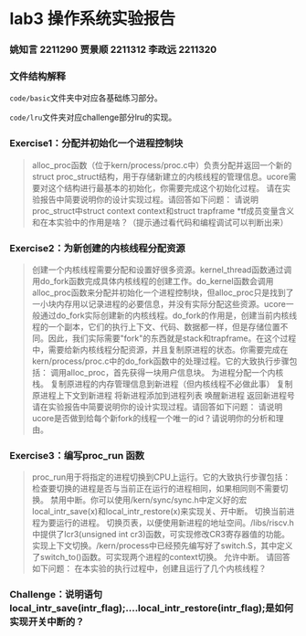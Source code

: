 # lab3 操作系统实验报告

### 姚知言 2211290 贾景顺 2211312 李政远 2211320

### 文件结构解释
`code/basic`文件夹中对应各基础练习部分。

`code/lru`文件夹对应challenge部分lru的实现。

### Exercise1：分配并初始化一个进程控制块

>alloc_proc函数（位于kern/process/proc.c中）负责分配并返回一个新的struct proc_struct结构，用于存储新建立的内核线程的管理信息。ucore需要对这个结构进行最基本的初始化，你需要完成这个初始化过程。
>请在实验报告中简要说明你的设计实现过程。请回答如下问题：
请说明proc_struct中struct context context和struct trapframe *tf成员变量含义和在本实验中的作用是啥？（提示通过看代码和编程调试可以判断出来）

### Exercise2：为新创建的内核线程分配资源

>创建一个内核线程需要分配和设置好很多资源。kernel_thread函数通过调用do_fork函数完成具体内核线程的创建工作。do_kernel函数会调用alloc_proc函数来分配并初始化一个进程控制块，但alloc_proc只是找到了一小块内存用以记录进程的必要信息，并没有实际分配这些资源。ucore一般通过do_fork实际创建新的内核线程。do_fork的作用是，创建当前内核线程的一个副本，它们的执行上下文、代码、数据都一样，但是存储位置不同。因此，我们实际需要"fork"的东西就是stack和trapframe。在这个过程中，需要给新内核线程分配资源，并且复制原进程的状态。你需要完成在kern/process/proc.c中的do_fork函数中的处理过程。它的大致执行步骤包括：
调用alloc_proc，首先获得一块用户信息块。
为进程分配一个内核栈。
复制原进程的内存管理信息到新进程（但内核线程不必做此事）
复制原进程上下文到新进程
将新进程添加到进程列表
唤醒新进程
返回新进程号
>请在实验报告中简要说明你的设计实现过程。请回答如下问题：
请说明ucore是否做到给每个新fork的线程一个唯一的id？请说明你的分析和理由。

### Exercise3：编写proc_run 函数

>proc_run用于将指定的进程切换到CPU上运行。它的大致执行步骤包括：
检查要切换的进程是否与当前正在运行的进程相同，如果相同则不需要切换。
禁用中断。你可以使用/kern/sync/sync.h中定义好的宏local_intr_save(x)和local_intr_restore(x)来实现关、开中断。
切换当前进程为要运行的进程。
切换页表，以便使用新进程的地址空间。/libs/riscv.h中提供了lcr3(unsigned int cr3)函数，可实现修改CR3寄存器值的功能。
实现上下文切换。/kern/process中已经预先编写好了switch.S，其中定义了switch_to()函数。可实现两个进程的context切换。
允许中断。
>请回答如下问题：
在本实验的执行过程中，创建且运行了几个内核线程？

### Challenge：说明语句local_intr_save(intr_flag);....local_intr_restore(intr_flag);是如何实现开关中断的？